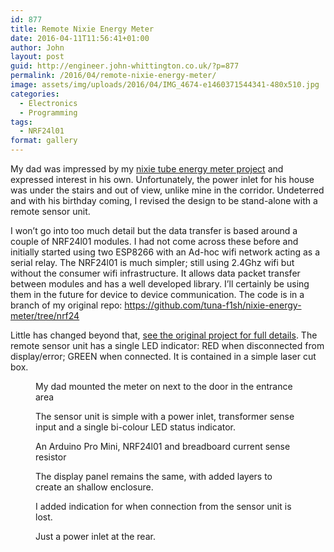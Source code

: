 ```yaml
---
id: 877
title: Remote Nixie Energy Meter
date: 2016-04-11T11:56:41+01:00
author: John
layout: post
guid: http://engineer.john-whittington.co.uk/?p=877
permalink: /2016/04/remote-nixie-energy-meter/
image: assets/img/uploads/2016/04/IMG_4674-e1460371544341-480x510.jpg
categories:
  - Electronics
  - Programming
tags:
  - NRF24l01
format: gallery
---
```

My dad was impressed by my [nixie tube energy meter project](http://engineer.john-whittington.co.uk/2015/12/nixie-tube-energy-meter/) and expressed interest in his own. Unfortunately, the power inlet for his house was under the stairs and out of view, unlike mine in the corridor. Undeterred and with his birthday coming, I revised the design to be stand-alone with a remote sensor unit.

<!--more-->

I won&#8217;t go into too much detail but the data transfer is based around a couple of NRF24l01 modules. I had not come across these before and initially started using two ESP8266 with an Ad-hoc wifi network acting as a serial relay. The NRF24l01 is much simpler; still using 2.4Ghz wifi but without the consumer wifi infrastructure. It allows data packet transfer between modules and has a well developed library. I&#8217;ll certainly be using them in the future for device to device communication. The code is in a branch of my original repo: https://github.com/tuna-f1sh/nixie-energy-meter/tree/nrf24

Little has changed beyond that, [see the original project for full details](http://engineer.john-whittington.co.uk/2015/12/nixie-tube-energy-meter/). The remote sensor unit has a single LED indicator: RED when disconnected from display/error; GREEN when connected. It is contained in a simple laser cut box.

<figure class='gallery-item'> 
<img src="/assets/img/uploads/2016/04/IMG_4674-e1460371544341.jpg" class="attachment-thumbnail size-thumbnail" alt="" loading="lazy" aria-describedby="gallery-23-878" />
<figcaption class='wp-caption-text gallery-caption' id='gallery-23-878'> My dad mounted the meter on next to the door in the entrance area </figcaption></figure><figure class='gallery-item'> 

<img src="/assets/img/uploads/2016/04/IMG_1659.jpg" class="attachment-thumbnail size-thumbnail" alt="" loading="lazy" aria-describedby="gallery-23-879" />
<figcaption class='wp-caption-text gallery-caption' id='gallery-23-879'> The sensor unit is simple with a power inlet, transformer sense input and a single bi-colour LED status indicator. </figcaption></figure><figure class='gallery-item'> 

<img src="/assets/img/uploads/2016/04/IMG_1655.jpg" class="attachment-thumbnail size-thumbnail" alt="" loading="lazy" aria-describedby="gallery-23-881" />
<figcaption class='wp-caption-text gallery-caption' id='gallery-23-881'> An Arduino Pro Mini, NRF24l01 and breadboard current sense resistor </figcaption></figure><figure class='gallery-item'> 

<img src="/assets/img/uploads/2016/04/IMG_1660.jpg" class="attachment-thumbnail size-thumbnail" alt="" loading="lazy" aria-describedby="gallery-23-880" />
<figcaption class='wp-caption-text gallery-caption' id='gallery-23-880'> The display panel remains the same, with added layers to create an shallow enclosure. </figcaption></figure><figure class='gallery-item'> 

<img src="/assets/img/uploads/2016/04/IMG_1656.jpg" class="attachment-thumbnail size-thumbnail" alt="" loading="lazy" aria-describedby="gallery-23-882" />
<figcaption class='wp-caption-text gallery-caption' id='gallery-23-882'> I added indication for when connection from the sensor unit is lost. </figcaption></figure><figure class='gallery-item'> 

<img src="/assets/img/uploads/2016/04/IMG_1658.jpg" class="attachment-thumbnail size-thumbnail" alt="" loading="lazy" aria-describedby="gallery-23-883" />
<figcaption class='wp-caption-text gallery-caption' id='gallery-23-883'> Just a power inlet at the rear. </figcaption></figure>

